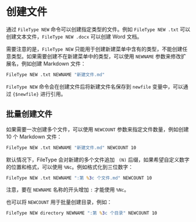 # 创建文件
通过 `FileType NEW` 命令可以创建指定类型的文件。例如 `FileType NEW .txt` 可以创建文本文件，`FileType NEW .docx` 可以创建 Word 文档。

需要注意的是，`FileType NEW` 只能用于创建新建菜单中含有的类型，不能创建任意类型。如果需要创建不在新建菜单中的类型，可以使用 `NEWNAME` 参数来修改扩展名，例如创建 Markdown 文件：
```cmd
FileType NEW .txt NEWNAME "新建文件.md"
```

`FileType NEW` 命令会在创建文件后将新建文件名保存到 `newfile` 变量中，可以通过 `{$newfile}` 进行引用。

## 批量创建文件
如果需要一次创建多个文件，可以使用 `NEWCOUNT` 参数来指定文件数量，例如创建 10 个 Markdown 文件：
```cmd
FileType NEW .txt NEWNAME "新建文件.md" NEWCOUNT 10
```

默认情况下，FileType 会对新建的多个文件追加 ` (N)` 后缀，如果希望自定义数字的位置和格式，可以使用 `%Nc`。例如格式化到三位数字：
```cmd
FileType NEW .txt NEWNAME ":第 %3c 个文件.md" NEWCOUNT 10
```
注意，要在 `NEWNAME` 名称的开头增加 `:` 才能使用 `%Nc`。

也可以将 `NEWCOUNT` 用于批量创建目录，例如：
```cmd
FileType NEW directory NEWNAME ":第 %3c 个目录" NEWCOUNT 10
```